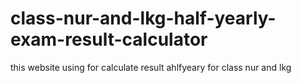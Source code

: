 # class-nur-and-lkg-half-yearly-exam-result-calculator
this website using for calculate result ahlfyeary for class nur and lkg
